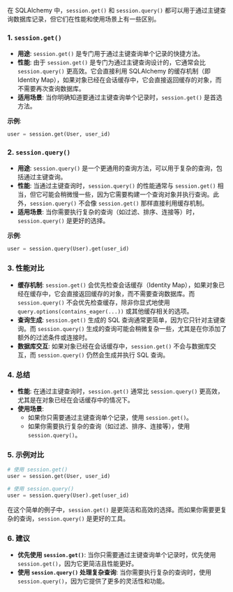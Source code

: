 在 SQLAlchemy 中，`session.get()` 和 `session.query()` 都可以用于通过主键查询数据库记录，但它们在性能和使用场景上有一些区别。

### 1. **`session.get()`**
   - **用途**: `session.get()` 是专门用于通过主键查询单个记录的快捷方法。
   - **性能**: 由于 `session.get()` 是专门为通过主键查询设计的，它通常会比 `session.query()` 更高效。它会直接利用 SQLAlchemy 的缓存机制（即 Identity Map），如果对象已经在会话缓存中，它会直接返回缓存的对象，而不需要再次查询数据库。
   - **适用场景**: 当你明确知道要通过主键查询单个记录时，`session.get()` 是首选方法。

   **示例**:
   ```python
   user = session.get(User, user_id)
   ```

### 2. **`session.query()`**
   - **用途**: `session.query()` 是一个更通用的查询方法，可以用于复杂的查询，包括通过主键查询。
   - **性能**: 当通过主键查询时，`session.query()` 的性能通常与 `session.get()` 相当，但它可能会稍微慢一些，因为它需要构建一个查询对象并执行查询。此外，`session.query()` 不会像 `session.get()` 那样直接利用缓存机制。
   - **适用场景**: 当你需要执行复杂的查询（如过滤、排序、连接等）时，`session.query()` 是更好的选择。

   **示例**:
   ```python
   user = session.query(User).get(user_id)
   ```

### 3. **性能对比**
   - **缓存机制**: `session.get()` 会优先检查会话缓存（Identity Map），如果对象已经在缓存中，它会直接返回缓存的对象，而不需要查询数据库。而 `session.query()` 不会优先检查缓存，除非你显式地使用 `query.options(contains_eager(...))` 或其他缓存相关的选项。
   - **查询生成**: `session.get()` 生成的 SQL 查询通常更简单，因为它只针对主键查询。而 `session.query()` 生成的查询可能会稍微复杂一些，尤其是在你添加了额外的过滤条件或连接时。
   - **数据库交互**: 如果对象已经在会话缓存中，`session.get()` 不会与数据库交互，而 `session.query()` 仍然会生成并执行 SQL 查询。

### 4. **总结**
   - **性能**: 在通过主键查询时，`session.get()` 通常比 `session.query()` 更高效，尤其是在对象已经在会话缓存中的情况下。
   - **使用场景**:
     - 如果你只需要通过主键查询单个记录，使用 `session.get()`。
     - 如果你需要执行复杂的查询（如过滤、排序、连接等），使用 `session.query()`。

### 5. **示例对比**
   ```python
   # 使用 session.get()
   user = session.get(User, user_id)

   # 使用 session.query()
   user = session.query(User).get(user_id)
   ```

   在这个简单的例子中，`session.get()` 是更简洁和高效的选择。而如果你需要更复杂的查询，`session.query()` 是更好的工具。

### 6. **建议**
   - **优先使用 `session.get()`**: 当你只需要通过主键查询单个记录时，优先使用 `session.get()`，因为它更简洁且性能更好。
   - **使用 `session.query()` 处理复杂查询**: 当你需要执行复杂的查询时，使用 `session.query()`，因为它提供了更多的灵活性和功能。




